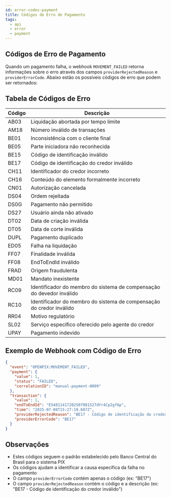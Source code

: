 ```yaml
---
id: error-codes-payment
title: Códigos de Erro de Pagamento
tags:
  - api
  - error
  - payment
---
```


## Códigos de Erro de Pagamento

Quando um pagamento falha, o webhook `MOVEMENT_FAILED` retorna informações sobre o erro através dos campos `providerRejectedReason` e `providerErrorCode`. Abaixo estão os possíveis códigos de erro que podem ser retornados:

## Tabela de Códigos de Erro

| Código | Descrição |
|--------|-----------|
| AB03 | Liquidação abortada por tempo limite |
| AM18 | Número inválido de transações |
| BE01 | Inconsistência com o cliente final |
| BE05 | Parte iniciadora não reconhecida |
| BE15 | Código de identificação inválido |
| BE17 | Código de identificação do credor inválido |
| CH11 | Identificador do credor incorreto |
| CH16 | Conteúdo do elemento formalmente incorreto |
| CN01 | Autorização cancelada |
| DS04 | Ordem rejeitada |
| DS0G | Pagamento não permitido |
| DS27 | Usuário ainda não ativado |
| DT02 | Data de criação inválida |
| DT05 | Data de corte inválida |
| DUPL | Pagamento duplicado |
| ED05 | Falha na liquidação |
| FF07 | Finalidade inválida |
| FF08 | EndToEndId inválido |
| FRAD | Origem fraudulenta |
| MD01 | Mandato inexistente |
| RC09 | Identificador do membro do sistema de compensação do devedor inválido |
| RC10 | Identificador do membro do sistema de compensação do credor inválido |
| RR04 | Motivo regulatório |
| SL02 | Serviço específico oferecido pelo agente do credor |
| UPAY | Pagamento indevido |

## Exemplo de Webhook com Código de Erro

```json
{
  "event": "OPENPIX:MOVEMENT_FAILED",
  "payment": {
    "value": 1,
    "status": "FAILED",
    "correlationID": "manual-payment-0009"
  },
  "transaction": {
    "value": 1,
    "endToEndId": "E54811417202507081527dYr4Cp2gfAp",
    "time": "2025-07-08T15:27:19.687Z",
    "providerRejectedReason": "BE17 - Código de identificação do credor inválido",
    "providerErrorCode": "BE17"
  }
}
```

## Observações
- Estes códigos seguem o padrão estabelecido pelo Banco Central do Brasil para o sistema PIX
- Os códigos ajudam a identificar a causa específica da falha no pagamento
- O campo `providerErrorCode` contém apenas o código (ex: "BE17")
- O campo `providerRejectedReason` contém o código e a descrição (ex: "BE17 - Código de identificação do credor inválido")
